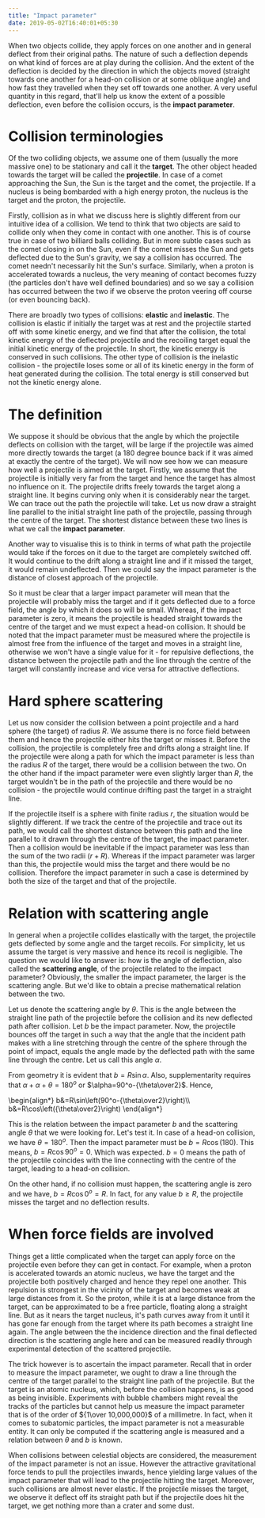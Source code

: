 ```yaml
---
title: "Impact parameter"
date: 2019-05-02T16:40:01+05:30
---
```



When two objects collide, they apply forces on one another and in general deflect from their original paths. The nature of such a deflection depends on what kind of forces are at play during the collision. And the extent of the deflection is decided by the direction in which the objects moved (straight towards one another for a head-on collision or at some oblique angle) and how fast they travelled when they set off towards one another. A very useful quantity in this regard, that'll help us know the extent of a possible deflection, even before the collision occurs, is the **impact parameter**.

# Collision terminologies
Of the two colliding objects, we assume one of them (usually the more massive one) to be stationary and call it the **target**. The other object headed towards the target will be called the **projectile**. In case of a comet approaching the Sun, the Sun is the target and the comet, the projectile. If a nucleus is being bombarded with a high energy proton, the nucleus is the target and the proton, the projectile.

Firstly, collision as in what we discuss here is slightly different from our intuitive idea of a collision. We tend to think that two objects are said to collide only when they come in contact with one another. This is of course true in case of two billiard balls colliding. But in more subtle cases such as the comet closing in on the Sun, even if the comet misses the Sun and gets deflected due to the Sun's gravity, we say a collision has occurred. The comet needn't necessarily hit the Sun's surface. Similarly, when a proton is accelerated towards a nucleus, the very meaning of contact becomes fuzzy (the particles don't have well defined boundaries) and so we say a collision has occurred between the two if we observe the proton veering off course (or even bouncing back). 

There are broadly two types of collisions: **elastic** and **inelastic**. The collision is elastic if initially the target was at rest and the projectile started off with some kinetic energy, and we find that after the collision, the total kinetic energy of the deflected projectile and the recoiling target equal the initial kinetic energy of the projectile. In short, the kinetic energy is conserved in such collisions. The other type of collision is the inelastic collision - the projectile loses some or all of its kinetic energy in the form of heat generated during the collision. The total energy is still conserved but not the kinetic energy alone.

# The definition
We suppose it should be obvious that the angle by which the projectile deflects on collision with the target, will be large if the projectile was aimed more directly towards the target (a 180 degree bounce back if it was aimed at exactly the centre of the target). We will now see how we can measure how well a projectile is aimed at the target. Firstly, we assume that the projectile is initially very far from the target and hence the target has almost no influence on it. The projectile drifts freely towards the target along a straight line. It begins curving only when it is considerably near the target. We can trace out the path the projectile will take. Let us now draw a straight line parallel to the initial straight line path of the projectile, passing through the centre of the target. The shortest distance between these two lines is what we call the **impact parameter**.

Another way to visualise this is to think in terms of what path the projectile would take if the forces on it due to the target are completely switched off. It would continue to the drift along a straight line and if it missed the target, it would remain undeflected. Then we could say the impact parameter is the distance of closest approach of the projectile.

So it must be clear that a larger impact parameter will mean that the projectile will probably miss the target and if it gets deflected due to a force field, the angle by which it does so will be small. Whereas, if the impact parameter is zero, it means the projectile is headed straight towards the centre of the target and we must expect a head-on collision. It should be noted that the impact parameter must be measured where the projectile is almost free from the influence of the target and moves in a straight line, otherwise we won't have a single value for it - for repulsive deflections, the distance between the projectile path and the line through the centre of the target will constantly increase and vice versa for attractive deflections. 

# Hard sphere scattering
Let us now consider the collision between a point projectile and a hard sphere (the target) of radius $R$. We assume there is no force field between them and hence the projectile either hits the target or misses it. Before the collision, the projectile is completely free and drifts along a straight line. If the projectile were along a path for which the impact parameter is less than the radius $R$ of the target, there would be a collision between the two. On the other hand if the impact parameter were even slightly larger than $R$, the target wouldn't be in the path of the projectile and there would be no collision - the projectile would continue drifting past the target in a straight line.

If the projectile itself is a sphere with finite radius $r$, the situation would be slightly different. If we track the centre of the projectile and trace out its path, we would call the shortest distance between this path and the line parallel to it drawn through the centre of the target, the impact parameter. Then a collision would be inevitable if the impact parameter was less than the sum of the two radii ($r+R$). Whereas if the impact parameter was larger than this, the projectile would miss the target and there would be no collision. Therefore the impact parameter in such a case is determined by both the size of the target and that of the projectile. 

# Relation with scattering angle
In general when a projectile collides elastically with the target, the projectile gets deflected by some angle and the target recoils. For simplicity, let us assume the target is very massive and hence its recoil is negligible. The question we would like to answer is: how is the angle of deflection, also called the **scattering angle**, of the projectile related to the impact parameter? Obviously, the smaller the impact parameter, the larger is the scattering angle. But we'd like to obtain a precise mathematical relation between the two.

Let us denote the scattering angle by $\theta$. This is the angle between the straight line path of the projectile before the collision and its new deflected path after collision. Let $b$ be the impact parameter. Now, the projectile bounces off the target in such a way that the angle that the incident path makes with a line stretching through the centre of the sphere through the point of impact, equals the angle made by the deflected path with the same line through the centre. Let us call this angle $\alpha$.

From geometry it is evident that $b=R\sin\alpha$. Also, supplementarity requires that $\alpha+\alpha+\theta=180^o$ or $\alpha=90^o-{\theta\over2}$. Hence,
<div>
\begin{align*}
b&=R\sin\left(90^o-{\theta\over2}\right)\\
b&=R\cos\left({\theta\over2}\right)
\end{align*}
</div>

This is the relation between the impact parameter $b$ and the scattering angle $\theta$ that we were looking for. Let's test it. In case of a head-on collision, we have $\theta=180^o$. Then the impact parameter must be $b=R\cos(180)$. This means, $b=R\cos90^o=0$. Which was expected. $b=0$ means the path of the projectile coincides with the line connecting with the centre of the target, leading to a head-on collision.

On the other hand, if no collision must happen, the scattering angle is zero and we have, $b=R\cos0^o=R$. In fact, for any value $b\geq R$, the projectile misses the target and no deflection results. 

# When force fields are involved
Things get a little complicated when the target can apply force on the projectile even before they can get in contact. For example, when a proton is accelerated towards an atomic nucleus, we have the target and the projectile both positively charged and hence they repel one another. This repulsion is strongest in the vicinity of the target and becomes weak at large distances from it. So the proton, while it is at a large distance from the target, can be approximated to be a free particle, floating along a straight line. But as it nears the target nucleus, it's path curves away from it until it has gone far enough from the target where its path becomes a straight line again. The angle between the the incidence direction and the final deflected direction is the scattering angle here and can be measured readily through experimental detection of the scattered projectile.

The trick however is to ascertain the impact parameter. Recall that in order to measure the impact parameter, we ought to draw a line through the centre of the target parallel to the straight line path of the projectile. But the target is an atomic nucleus, which, before the collision happens, is as good as being invisible. Experiments with bubble chambers might reveal the tracks of the particles but cannot help us measure the impact parameter that is of the order of ${1\over 10,000,000}$ of a millimetre. In fact, when it comes to subatomic particles, the impact parameter is not a measurable entity. It can only be computed if the scattering angle is measured and a relation between $\theta$ and $b$ is known.

When collisions between celestial objects are considered, the measurement of the impact parameter is not an issue. However the attractive gravitational force tends to pull the projectiles inwards, hence yielding large values of the impact parameter that will lead to the projectile hitting the target. Moreover, such collisions are almost never elastic. If the projectile misses the target, we observe it deflect off its straight path but if the projectile does hit the target, we get nothing more than a crater and some dust.
